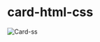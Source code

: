 # card-html-css


![Card-ss]("https://github.com/siddharth-prodapt/card-html-css/blob/main/card-ss.png")
